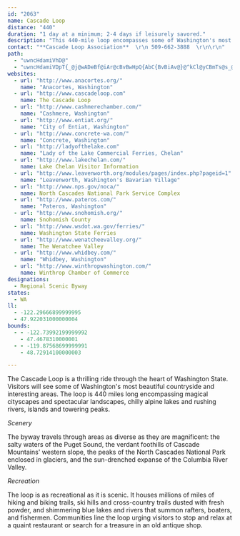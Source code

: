 ```yaml
---
id: "2063"
name: Cascade Loop
distance: "440"
duration: "1 day at a minimum; 2-4 days if leisurely savored."
description: "This 440-mile loop encompasses some of Washington's most interesting and varied areas: cityscapes and landscapes, islands and rivers, and alpine lakes and towering peaks."
contact: "**Cascade Loop Association**  \r\n 509-662-3888  \r\n\r\n"
path:
  - "uwncHdamiVhD@"
  - "uwncHdamiVDpT{_@j@wADeBf@iAr@cBvBwHpQ{AbC{BvBiAv@}@^kCl@yCBmTs@s_@uBgASqBo@cFsCgDy@qDWwNf@i@NSLy@pAoRpZuyApwBwJzMmBdDgE|KyB~Io@`Ei@zDcA~JcEri@o@bGy@pBY^}FhFmA|@Wf@CXB\\j@tBCj@b@dBZRLd@HlAM^_Ax@mFbDaMxMmA~A_A~Ao@rBc@nC?fUb@nj@NrDrC|_@DzCIlCOrB_ArF}Uxo@wGdQwBrE_DdFsEnFw[~Yc`@b_@sB`CiDzFo@pAyA~C}ArE_BtFi@fC}@vEe@bDYrCgCh\\iGv{@uIllA[rHHlEXrDTlBx@zDbAxC|HbRhCfIlBlHrBlKh@nETxE?fEYnFUbCwAfGkBxEoBzCwAzAoAbAwT`P_CfCs@`AiBlDo@pBi@zBi@dEUtDY|t@HvE`@nHpDnYt@zHRtH?xCmCtjAYpHe@hFc@fDcGz\\_@fDYtEMlIJ~G\\tFxHd{@LxDBdHUtHMdBk@nFc@zCoApF}EzN]xA[zBsC|X]zBe@jBk@xAsBdDib@fk@mBtD{Odd@sAdD}AfCoCfDuAjAeKnI}C~A_cAlYiCh@{\\nB_AVcLfGaA^uAV{{ACseAQiBPiQjDeE~A_HnFaBdAgCr@kKrAaKQaIa@sBk@_OuHcDg@}CNiDdA{IvDmIzCcPlGoXhLeIrDmCxAyT|P_BbB_LjJ{RlOgElB{NdF{DnBsBfBiChB_Bz@iCdAwCl@oXfE{mAxQyOfCua@nHaC\\_i@fEyBj@gDhBuQfLqAxAu@jAkInSaAhBiAdBwBzBwJ~H_H`FyDpBmFxAcCf@m\\`FgClAmBdBuBpDmTnd@iB|CcCfCeQnNuEfEa@p@y@bBeI`Vu@~AoArAoAf@mBP{[CqIVy_@?sB\\w@^cBxA}@tAq@dBc@lBYrBEfBCxEUpDc@tBiA`DcBpByBlAyBV{`@FmCfAmAdA_B~Bm@~Ag@~BMz@SlC?pAv@bg@^lQsA|\\cCbZEvAJpd@AlII~B_@hGmA~IiA`FgFpRsCxOuA|Mq@dK[pQBvgCDnEXrFXrDd@lDbAlFlFpRx@rE~@jITtEHzFEdEUfGi@zFw@zE{@~DcBfF}@|Bu@`BsA~BuAtBwBdC_DlCc^zVyl@~c@kEbC}Bx@iF~@gFPuAKaBs@y@s@_AsAuBaGwCgHcFsJg@qBGs@CaJJsCZiCVkGRmKEiBMcBu@iFYkAk@sAgC_DaYie@[_AsA{G_@eAc@m@y@}@y@_@_BYsh@?gCWcA[iBkAuBgCwTw\\mJaOs@iBqGsR{@uB{@wAeAmAaF_Eu@{@s@mAeAyC}@sDcK_d@wBk_@}Hm`@OuJYcDe@_ByIwUqAoCwBqC}@u@eAk@yM_EkRuC{KqAkIm@a^GsC[cAg@e@o@]{@[{BA{IGyAUaB}CaMwFaS_CcKs`@KoCg@gCmAkA_A_LsJkM_MwC}CwYo^uQkTaOiRsb@_h@gIiKgCkCeBsAkHoEcCc@k^sDcFKmAHm\\tH}D^gCDmCGuCWuE_A}FuBmC_BoBqAcJoIyQiRsB_CaByC_AkC_AuEsEqYUmAiA_E}BoEyB_Ci@c@sCoAcCe@e`@SmA@aCXaBh@cCtAsAxAy@fA_B~Cc@jAcAhE[dCUrE]rhBKdCS~Ca@bDw@~DeU|v@y@bC{AvCu@hAyClCmi@b\\aA\\eATsBFyAY_A_@sCkByPeNiAw@cC_A_CWsOHyCIuMiAaIeAsCeAgG{EwDmBwK_C_UgEgBQkJA_CKoD}@}KoE{@SiAKsA?u@JsCz@cBv@gAToBOcDyAo@KgI?kIPy@`@}FtFo@|AcAfE]fAaA~AeAx@aCfAgANyAQ}AeAsIuLeAkAkFyC_AuAw@gBMeDNmGIsAi@yBoAgDW_BCeA@uBv@eFF_A?y@GmBc@_Cy@kC}@{DW{CaC_p@o@iGaF}Uo@mCs@qAa@g@sAgAq@W_Gy@iBm@iAm@w@q@uAgBs@kAiCsHqG}ScGkR]i@_AaAyCmB}Bw@cBSo`@?y@EkAYo@_@mAkAc@s@yF}MwB_EwAaAsN_Gs@GyARiAr@}FjEcA`@u@Fs@Ei@My@a@[Sw@eA[k@YgAsE}Z}@gD_LcU}@_BkBeEmFeRqIg[{@}B}@_Be@i@wB{AeA_@iAS}a@?cIKy@G_@q@I_@Eu@n@}Bb@aCZsCTmEFgFDoZJ{Fl@gGpM}n@\\wC^{FCsHc@oG{O_jAo@mFM{DAcEDcENgDx@mH|@_FzQis@jPyf@fBgHlBiM~PsrB~AiT`Gor@tMcpAfHat@t@sIRuD^_LTeQ~@cdBNou@o@kPYwD{B}SaEwXoBoKcBcNk_@saD}CeWiBiLcEoT_GcXeBiHuNkj@_Sqz@mEcQqFiVsRwy@mCoKOQoEgSiAoEi@_DIs@HoQaUYqOEHwSDe{@a@kDqDiOsTeaAsBmI}FcWcBsFcPsl@iHmZmFoRid@ccBgd@saBiDiNuJc]mFmSe@{@}@s@i@QqPGyBKi@k@Yk@Su@AcZFq}AQ{Ei@kEsAmEyCiIuKwYaKcYe`@qeAgYkv@eBkFmAoFy@gFo@sHmCgt@UwJcCso@wBcn@y@gImI_i@c@yEO}DN_IjGedA`A_J~I}s@vDqVhCuJp@_DxAmIf@aGJyCE{Go@oIsCmSmAqJ{@mJyOaxA_AiMYmGUgJEiQxCamBPaOBaNe@iRmC_h@Y}MDenDOgQWuNa@yZHk\\d@uL|@aODmCX_bAXal@h@gKzAuLdJgj@lA{FzByGzHwPvBcEzBcIhAiHV_GBkCMaGiTspDgH{mAaCc^qK{jBuAsPs@qI{Geh@oJsr@M{AeMqaA}To`BeC}VQoDWcL?yITuMtBoVzEga@xAcODkHYuIuBoK{G}WmAkLRaJjEqYj@}HEsD_@_GWeCeBeJkMcg@_@}EOcEEiDDqD^iEj@yEvT_aA|CmMhAmFr@oGp@yHnIapAjA}RBkBEeCSaDiA}Ec@wAsEaIy@gC[gBI_BDsDjB{QlNapAr@mH|Egb@hCsLlD}JhGmMfDyElD{Dt^k[pLsJnAkBrBmDvDiH~AqCrAyDTaCpEun@pEwr@t@gOtA{OlAgG|CsHr@iEJkDEiEoB{PF}B`BiJbFwTfGgVlDyThAgGhBgFTqAfC{GrE{G`LcSjHuLx@cBlE}GxEgGrUaPvCaCjJgLnBgDpGuMzCkItFkPzIk[|HyUtAwJrGotAZoNCwD_@oHsAqSO_IO_VNqExA{G|@sC?oHOwBc@gBgA}CuBiHc@_C[gAIyAXgBx@{K[yFcAyF]cIHeB?iPYqCkLaZcBeG_@eCEk@?}Eh@}U?eCImCiDoMc@gHf@mFpB{Ix@yBbAqEVcBJ_GSsEm@aE_D{PeQcdAgAiFsE}Q_BeFiDsLmDwMsAiGgDsKmCmHuBaHyAmGqAoH{@mK[{HP_GHsH[{Dq@cOyAuJu@_J?yDJeCFiDM_DoC{PaJe^gD{JcDoLqEiRm@{DJiXJyCHoODuXR}PEsDIm@Og@wBqCgIoIsEyDyCgEmBqBkFgCoFaEmC}AgBs@wKcCy@o@}DaBeBaB}MiQeFaJs@wBaFiQ{BaHgC}LsAmKCcPvA{U~@}QN}[EwZaIJsTMcACuBa@qXoIoDyA{CoBcGwFiByAqFkCcDa@gJIsN{@uDm@aGsBsAk@iFyCqH_DqCgBgJyIkJwGyVsVqIcI}EgFqHsGyC_A}Cm@cUyAmUmBk@KgAq@cCoCiA_AyD}@wEAiEmAwCyAsCeBqMwNyD_C{EkEyA_CqGcMgL}Sm@kB}@yDc@uEm@_a@WgCuAeH_@eC_@wMWeCeAaF{@aD{BqGiEqNe@_AgG_JeFoFwNsHmCgAsEyAiAs@mDuDcFwDmAmBuB{FgAsBoAcBcE{GmBiBcIcFaDiA}A_@qJ?yCFkIj@uB?i@KgB_AuEa@y@q@mAmBgCsFkCcKm@yD_@sDe@_DqAkEKqFc@_Bk@i@cC{CoPiM{FuF_DoCcEwByCwD}AuM[iIWqB[mAiAgC_H{K[w@i@gCsBwOEsE_@}FWcBeBmHmCmIuAwBmCiFsBuC_@cAmA{BkAaDYeAi@_AcAeBsBqCyCcBsA_@eA_A_@k@aBgE_BaDyAsDsEyHuEmEaLgNiG}Gw^_d@eBeBsHmGiDuDkJiRmAsB{@y@uIaMsCmE}FsHcAeBoB{FkE_KuRcSe@{@kFsHkAsBeDsHiAuBwa@{t@uOcYgBoD[}@g@oBQqAOsDZeUXgD|AwKnBs\\d@oPUkEo@aFcDiUoAqHsBsNOm@a@Ke@_AeCKkHjB_CAcAOiBe@yANwBCsDd@gBg@iA?{APgACoC_A_A_AyA[oACy@Og@Ui@o@uAwCm@uCuAsC_A_DcA{AgC_Ck@_Ai@qAOmAEsANaBZyADw@q@yFcAcEs@}AiBuCo@eBwA}LeFuQ}AyBcEaHi@sAoAeEm@sAo@aAcAkAeCsBc@e@sBaDoAaCgA}C_@{Ao@}AmBaCyG_GmDoDcAkB[{@]mBYsF_@yCcAgCuCmES_AHiAxBuFn@sBHm@HyBUuEyDiY}@mIGaDBsAh@eGLaH?eFS{Cm@sBqAuAqA}@u@{@[w@WaAUgDsAgJyAkByAyCiCoKIk@DsBNaBr@}DHaACq@UmBEoADqAh@mCDy@EmBsAsGe@aDmCsIc@eAUSy@mBi@_C]gDu@qDsEqRsBiFsFmRaGcJcA}Bo@gCYsDSmEByD|Cai@_@kCc@mAu@eA]y@Kg@MsBHgAh@_Bl@g@xBcAnBoAv@k@xAsBJ]RuBCyB{B_JSuBDy@R_A^q@nDgC~AyBpB{DbAgECqB_@gB}AyCuBmCkKgHm@s@kAmCMsBBkBDs@n@gDrB{HxBmC`@qABg@?sBq@kGIeDEwDIyBoA{J?w@NgAZgA|CyD|AyDnBmC^w@fCmJ~B}H^k@lEgDbAyBj@{BNYr@u@bA[vCWt@StHgFxBm@lCe@jEY|UgC|B_@l@Y`CwBfBiCnJyPn@g@nAg@lEkA~AyAhAwAhAuCb@_BPuALqA?_CSaE{@yDmBeFsDwNi@yAe@s@c@ScAFiC`BcBt@}BZs@DaAKsCeAy@BaUlB{@RsAp@cC`Be@Js@?mAQeDaCq@Se@?k@?mATmHjBy@Ks@_@uAiAw@I}EHaAR{Ah@_CtAcARu@@iAk@cAaB_@sBEsAD{GHkBN{@XiA^m@nBsA|BuBn@}A\\aBJeADeA[uCsCgKOqCa@uB{AsEYyEUy@aCuDkA_CwDmKo@sAOGm@?s@JuB`AyBr@sD?yAW}Am@_D_CcAmAgAoBQq@_@aDs@eIYoBi@}BwB{F{AuHUyCYqAg@{@a@k@qB_AiCUe@Wy@q@uAiB}@w@iIyC_GsGc@m@k@gBqBkEiGcDu@y@i@eAi@sB]qBoEih@IoB?uBHmBTeB|BaKj@yERoIs@i]?gALaBbD}VzBmJpGkVf@kCz@{GvCk`@V_B|CmL\\iB^_FVaB`AwC|CiF~@_CRs@d@gFd@sD~Lo[h@iLT{A\\kAn@_BjBmDzD_J~@iBnB}FpEyUfGcZrEuQHgAbAuGnAyClB}DlAuEjAoGhCmQrC}On@_D~AgG`CgGj@mBb@mDX_FrA}MnAyGbBcHf@cG@}CEs@]cCoAuGU{CCcBNwIUqEi@sFMuBBgFx@aLh@mENs@bAyCzAyCrAsDr@{CH_AD_DAs@YkCSy@cBaE_AoJYaGA_EDaEN}AdAiFXcCHsACoAK_BWgA_C{HKwABgBPkBdBwNFcBCaCEyAOqAyC}Mc@mG?uEOmEYoSh@mIDmGu@{JCgBHmBt@sCb@s@|@_A~B_Dx@eCZ{Al@_BpFoKnAkHbAgEn@gAlDkEp@mAjDoLb@wBj@cERi@n@oAh@e@jB_Af@a@zAwB|BiKZg@jAw@`J{Dn@w@x@uAjA_Ej@aAp@w@|DuCbDeHbAkCnA{BdAaAdF_Bp@k@r@_Ah@mARyBN_D^yA^{@rA_BxBy@bBIh@MnAm@fDmEhA{@fK_FzJ_E`@Y`CsCn@e@|@YdBKvAPdA?x@S|GyDvDwAjIoEpJaInBy@bDe@|C_Br@k@r@u@tDuG|ByCrAq@pE{@pAu@fBuBhEmHxFuHlCqEn@aBjCcMx@qChDaDhAsAx@}AbD}I`BmCz@y@zLkGr@S`A?jDh@hCKzGgCjBWxO_Ar@]hA{@dAg@hEY|@]rEmFdIcFtDkB|NgLrBaAjM_E~D_B`CgB~U{SfBaArGqBfBgAnByBvDaHxBaCbAw@nTuKbAm@xAqAjB{C\\y@d@mAfCqIn@aB|@gBjCyC~HmElAaAp@}@fBmC~@yBxBaIx@{BxAsCbEkGfBaCpBgBf@]vG{BhB}@hDuC~@kApBaEhCmGlCeF|E}GhCmErCyDrRwYhQaWdFgGrLoLnCcCrCqA`GmA~WeEvCm@rAq@zHoFvH{F`IyGrBeC|JuN~BoCpCoClDcCnEcC`FiBrF}AtBiAjBkBlAkB~AgD|DiMx@wBbAoBrEeGjNoOlCaB|CaAdD}AxBaBfBmBhB}CrAiDrAeE~CuObAiDrAoCrAaBh@a@tVuQp@_@~@YhBQvHKnASrCeArSqNz@_@pAg@xA[dLcAtA]dAg@tB_Bz@kAx@mAdCmFhAsBtCoChBeAbFyB`FsCrHgDhOsHtDsB`AcA~A{BlBuDdBsFvHcYrB{FlAwC|LkSfF{HdN}UnIgNrByBrCkBzAe@fIwAvDQt_@e@xO?~BGfBc@rBkAtBgBlEyEt@s@|@g@nCw@vEa@pBm@dA_Al@_A^{@x@}CN_BDcBe@{T?aGf@{Nj@iTZ{GX}DToBrAaIxC_OfHkUXmBHaB?mAOwA_A_CyJaMsBoDoFyQmAgC_AoAkOuPiDmEyL_NcKcQkF{J_JwOuAeDcC}IsBwGwAiFmGw[{@_Ei@yAi@mA{JaPoAyCiAcFgD{Qk@mDOwBE{@f@oWr@wLR_B^}AdQg^h@q@lEgCfK{EjEkCvJuKjAgB`@sAFq@AmBMy@a@sAYk@s@k@s@MgAPg@Zy@jA]pA{@pFmAhC}@`AuGrCgEdAoBTmFOoKsBcDw@oC{@qZuMiAo@cBsAwJeKaDuB{J}FmFsCyEsBuo@w]sEwAoIiBcJsA{HNqKh@qK@qBPuTrEaFtA}EjB}@j@aB`CgBzEeAlBg@d@{@d@sBLcBg@cAg@cTgNoEaCkFcC}H}C}EeAoNs@sEsAsEqB}AeAy@u@oSc\\uG{Je@kA}A}EaAqCyAsC}@kAiA{@aIaFqKmH}@}@cAuAqAwCy@_Ck@oCa@uCiAsLk@_Dy@eCsFwJmSk]oByDkAsDk@wCmHs{@M_FBgEdAm\\DkEKuH}Ceh@[oBmCsKY_CEyBXwQCsAcEek@OiCCyC?mDHeEx@sKbFih@vAgUxAeZNoFImDe@_GcAaJIyABsIvGsa@tA{Jb@mBnBgG|@kBxGaLh@gA|AaFhBaJbAqDtAsDpHwObAsCj@{CrA{NfAqIfJsd@TmCDiCAkCSaC_BoMSeFRgEXsClGw\\bAoJZkGBoKIcLJiOa@yEi@aDqC_LkAaCcCsCs@eBy@aEsBaL_@aFu@aOS_CUmBm@aC_DyImCgH{AoCgDyEaEmEcCsDsAaDu@wDo@{EwFaq@o@aKOaIIiQ?iMHeEJaCb@{F^qBXeDnAuGbCiJ|FoOfFkMf`@e{@`AuCn@qCr@uGj@aK~@uF|DqKvZ_~@~Km[tAyClAqBdLuL~PcTzOoOr@y@bAkBx@aCj@gCdIed@^eBx@_CrAyCtAuBdHuHrHyGdMsLtCiEhAqC|@mC|D}OhAwD|AoGt@{BhB}Ej[ii@rBaEnAyCzHw[xDgQ|CwLlAeErGkPzIaWv@gEJaBJuPNmE~@yHjAaH~CoKrEuFbEkDzOuIzEmBbD_CrDgFlAgC~@kCbByHnA_EvGmWhCsK\\yChB}RhAyFfHkS|FgS`H_XdZeeAdDgMrDcLbAeBhBaC`L{K`EqG|MsX\\eAnAoGfDqL|CqJrCyDlG_GrR{OlGuE|FaB|EyBfHmEhB_ClCkFjNm^vF{OfHqUbB_FfM_X~GmLlI}LbDsFrCyFrB{GnAmHl@mJd@mKl@{JxAoHhCcJnCsIpE{T~Pwr@fIq[fCuKxAsI^yKbBqPn@aECqAKy@_AgDcAmBh@eA~DmMvAaCj@yBd@sChHcPT_BH_@NKNArAhAxBtAl@Lz@W|@m@zFsEpCmAdMe@bAYdMsIbKoEpC_B`NiMpEgCzPyG`GyBfKmE~PgKbCgArG_BtFE|W`AhXn@vCK|\\kCj\\{CbDcA|As@~AiA|R{SpIuJr@kA|KeZfCmE|FmG`VoPhDyCrIaKjDgDbCeBrEeCbEaAnB]|AIhNKbCc@rKoCvC_A~QwA`Hu@|Bg@lEkBjA_AnLiLbD}BrCoAvGyAfEkArUgFpBs@ld@y\\nW{QrJkG`GaClC_ArIaB`Ge@lBEtSKnBYx@YlAe@hBsAt@u@xAsBpB}Eb@aBj@sEfBeSxB_RlHor@v@}FtAyI|C{MfL_\\jYyu@dR{g@|A_CtC}C`SmQbFgFpi@mg@nSgShBmAvGoD~b@cWpH_EhQ{MnC{A|CkA|AWjNUrAY`JkDp@Q|@?nDVro@nIdBn@xArAvAzBlIvQdAjBrSvUbBvAjHbEbChA|ItCjNrI~G|E~DjDjHzGxLfJtUhPj\\vThApAt@dAvBxDnAnB~KtRdBfCxO~MjNbPh@r@nAlCd@xAfCxJlAlDt@rAvBxC`JzIdDrDlBxCxAtCzItTnEhKfDzIfGlOdBfFjDfLd@nArA~BxGrI`ClCnA~@bC~@|Ad@vJlB`NzCdEDlLQhs@sA|DVrC^vErAzBdAzd@xWjExD~KlKlBtAhB|@|AZdy@`MrDKjCgAn@a@x@y@hAmBx@wBj^_cA|Uuo@nAqEd@}CXeEBsDIaCYyCcB{LEyET_D\\gBj@sBrAeC|AgBbCsBxFaDrAe@rDy@vBSxBCnUp@|OpB~BFvDSxCy@rZ_MxRiKlMiKvHgHdCqDzEwIvCkEdYq^dGgF|DoC`MyJjBmB`CgDhB_DvTsc@rCuGdBwF`Vq{@dCsIlAmDxA_DxDuG`VeZpAsBx@gBfBmFdAqGb@{FDyHEyUBmGJ_Cb@eFn@uDtAeFlBiE`GmHb@y@t@eB~@{D\\sDxFy_Al@iUl@yFl@aBfAsAdAy@fBUxDAxAYh@Wt@m@|@aA|FaJv@w@dBoAdCy@l@CtCLvA\\rAl@xBpBrArBlAnDjBtKd@hBlAvCv@nAdC|At@PbPbA|B[jAg@lA{@x@eAbDmF|@y@nAm@nBO~@Dtl@jM^@hAKpF_CnBm@xAAhCh@tGjCdS`J|BxBbAlBVdA`@fCtAbRh@xKh@fFn@fB^r@xAxAdAj@fBj@|E~@fDLxAMnAWfAk@jAaAdA{A~ByEdBkCnB_CbC{AlC_AzIqA`Ja@lHw@rCu@hCqA|@u@nCeEfEyI~@uAxA_BrBcAhB[bA@vDv@nBD|AYdAs@vHgJjMiQ|CsCrDyEfAuDj@_ExBiUXgEEsCUwCm@oCYs@cBgDgOgScB_D}AoE[eCYkD?mEj@kQ\\aFj@_El@sBfKkV^}ARcC?iAOoBc@kBg@gAoF{Ho@}Ao@gB_@qBYiCEsBFgGr@o^|@_\\DkAb@uDlA{Fz@sCrAyCbBgCxAcBbDsCxAs@xAe@j`@qJlBkAvBeBnAmAbDyDlCmBbD_Bn_@iOnFmBfCyAt@s@xBcDd@aB\\gB~@{P~CoW`BqKlUe_At@}BdL_X~@}ClAqHnD}Y^eEHsADgFEgBe@kEWyAq@sCo@{A{CyFeAmCy@qCqDyV`HeH~I{GbGgDvDaBbF_BzGsAfIsAbf@sJrlAuV~KuBpeB_^~O}C|E[nC@lDPdHlApl@tPnDxAjPfItDlAzAJvAC~Ci@tOqIfBo@dB_@rAKnC@dJhCxB`@`CLnAGrDqAhCoBbP{NtA}A`DcE~QcXtGaJ|AgBbCyA`Bk@bB]nHo@fDIhAH`Ef@~NjCxEfAhPzCdDd@xJdCxE~BlCfBvKrIbC`AlEvAfBTbFLjKo@fGS`Z_@xBDfEn@jBl@jCnA`F`EfArAnBdDtFhK|EhIpHxJ`GfHtChEzBvDf]nv@bFhI~MzQ~CzD~MfRrUxXbDrDbDfC`EvBnAd@lCl@bFj@hB@~BGvQ_BbDq@`NmDbC_@rCMhA?fDVlInAlEd@bC?bUsA`FK~BDhOdD~`@nKnTdFzGtB~Q`JvEtDbDjDlKhMrBlClHvIfChCbB|BhDlFxAnDp@lC~@dAV`@tG~NrAtDdA~ErAhJZlGFpB?nIQnm@P~DTjC`@rCdAhEt@pBt@rBbBtCvClD|GxExC~BxEhFtDbDbDxAbXnI|B`@nBJfFEdCHfQ|CbCv@rBdAnXhTpChBnEjBpXzEfCx@~R`MfH~DxAj@~A^pBNtCBfF]h@MrCmAnDgCnKkGpJaFvBeAhAYxB[xAEbCP|Bb@zB~@|q@j^bEjDjNnN|B~ApEtBfCjBfQjRnBjBrC~AvQlHzd@jZd@`@vAjBdBvDtIl]fHh[fA`Gp@bFl@dFn@`JXrGJtGBxGUd|@Cjb@NfK`@zKl@bJ|@nJx@fGhBxKdd@lyB|TzkAvFd[hAlHx@xG~@zKTtERnHHjIGzm@GfHOzD]`Ek@dEiAnFgCfJiB`EmF~IeAxB}@`CmBzGUjA}Eb_@sAvMi@dIy@nm@AfHJlO^jOt@hOfAdOn@tGrBhPhCbPbDvOzDlOnHbVlQ`m@xt@tcCdEpMhGlOdCrFjGtLtC|ElDpFpGzIpEfFfIlIrInH`JnGjEjCrFrC~ExBnGzBzKxCvIbBzn@pKbAXtOpCrE^~BK`Ca@zBy@vBqAfCyBlPwSpDeDbBgA|B_AlD_A~t@uLzBeAdAs@|LoKrAy@~Ae@|IwAzBAnBRr@R~@b@|HtFnBx@`Dp@rCLfUw@dBH`BXjCjAvAbAnArAlHzIrApArDjCxDhBl`@lNrCdBzb@pb@~B|AfP~H~CfC|CpD`K|QlA`BzCrCzBlAhDv@`FPlm@@|YJvFp@vAZhFfB|Ax@vE~CbF~E~PbUt\\nd@|A~AfBhA|B`@nADr|AfAbPDrDa@vDeAzJkFjBo@fDk@|BKrBD~AV`XnGrz@nTnDtAjFrCfIbFfElB~b@dNnEpBlCxAfEtCnaAt{@nPzKfl@vZ|Cz@~ANrBElBSpNcE`EUnCJlANnCr@lAh@hC`B~BxBx\\f_@~CdEnBrDbBlE|@tCrQjo@zOfj@rAfDn@lAhBlCjKfMxAlAxAx@|Aj@te@fLxDrAtDxBbDxCnAtAlCdEjOb\\r@tAnBzC|@hAfCxBdAr@vCxA~DlArDXvvCRbALvA^dB~@~NrL`DlBpBt@pDb@hUdB~ACbC_@`IgDlDg@|CIv]JfAGnCk@fDkAb@N`@f@?rCKlAw@vByFbLm@x@k@`Bc@~BsB~h@_Cp[mDja@WrFGzC?fDNxEXnEr@`G|Jnc@TTxArHHr@hB`JRrAL~DGvBUlBiA|FCp@cAxEs\\noBqBzNiDbYyAhKa^~oC_M|aAqAvGoBdIyC`KyDbKgFrJwKpQqK`RwDjEgBtAqBjA{DfA}Fr@mGd@yCd@aExAgGjEyTdQgIjHgD`EwB~CkDfHqAlDgI|ViVjw@kE|MiCdH{@jB}DhGyAxAgDtCoChBaFrDyAlAcClCsBxCkLpSoBjEyBvIqFlXcBnJ[rBYfEStHZtKvGji@ZfDCrFYrCw@hCaBdDoHlIaAjBy@fC]fB[~C}Cd`@yBnNmEtQqEnM}DhMaLh_@gBhJu@fF}AbOe@tKUdOP|JzDrbAx@rOz@|Sb@nGd@tQBpEOtIu@bPIjB_A`Km@fE}AxHkBhI}AlFoTrm@cUvk@yKzRcKvPwAdBwGxFcHhIoDpG_HvNI^ePb^cUff@o`@h{@uAhCq@~@oElEqWlO{AfAaB`CiBdEuBxIm@zA{A~BmA`AcDjAc@@wLi@{KOgDj@yAl@wBvAuA~Bs@nAkApDc@zB}A~Kk@rBk@tAad@fu@mCrFuCnHcCtI}CfOsB`HiAxCwEzJyBtGeNle@{EzP_EnMy@fEI|Fl@bJjBfGrL~Y`MrX|EvJ|NpWzBbFfExNdApCvCtJdApER|CIjDYtBwBrLGrCNrBHx@f@~A|AdCl@lAz@`Db@fCL|Ax@nEhCjInAzFbCnOZtCAlMDzJEzGGdA[xB_@xAeBrFaC`Ge@r@qBfBmDlCaAxAmAlC_@n@cCxBuHbEoHpC}@f@qFrFmLlFsCr@cD@aC_@uBBqEx@{@^q@l@eF~FgAz@o@PcCJsBe@sCY_A@_Bh@sCrB}@RmBR_DJsAd@sGbE{FlBsHpB_OdCmBt@kH~Fo@fAoCdGwAlB{AjA}C~AiQlAgHzBsBf@kBVaG@iAHwBdAmHtEoAd@wFrAqF~A_@@e@KsBgAeI}Go@]aDkAyHaBgBkAm@u@qDsFo@eBmA{Em@yAe@y@uBgB}Au@iBA_ALsB|@eF`BuDlByAvAcCbDmBbB}@l@u@VeBTwEXcEJ_M@mCt@{@l@sAfB{DzGu@bBe@f@sA`CiAjCyAzBiCvBy@TmAPiAE}Ey@gHy@m@?_A?uCrAgCdByExEmAzAsBxDmFbPi@~@_AjAmAr@kC^y@@_IUq[gGsIk@qDsA{BWgDBug@zAuZp@wARwA^cGxCeAr@{HhHyCjDaBdCeLpU_FrIyAxA}A`AqAl@aCf@cDHmDc@}PuDaSsGaIaBgIkAyHaB_JeCwCm@wC}@qEmBej@sSiEe@eOk@cB?sC^aATuBvA}CzCeDbCqAl@sA^iEXsDQib@mDkLm@ay@gBoFEuMZsHv@aFrAyClAmD~Ck]hUcDbCs@|@oAtBi@pAu@rC}@xGc@lGgGzjAiAtOuAnOkFd`@UrDMhE?nCJ`Cj@bI`@jCjDhOvDlOxBrHt@pFRxG?pCIfDgAnIeDtNqHjYsDlQqFnTsExRuIt]}GhUmJjZmB`HqHhViBvGy@pB_FtQoMzi@_@lBcB~GyJv\\gIjZsBrGkDnMgAfGe@bFOrESlQ[xEYtAaBrF_ErIo@hB}AdGYdB{@rImCbg@E~GJdCXbCfEtThB~Ht@xBfGtKt@~B`@nBP~A?xEu@xT?hCPtCf@jCd@zAnArCvA~AbBfAfGbBxBfAzB`Cl@pAd@~A\\fBPzBFpBy@~VC|BHxBT|Dh@dEpEdXtApDpDzFj@`Bb@pB^tDClDWhDs@fGuB~NaAjFe@dBwHdUaArDw@zESpBY`FEpCJ|ENlC`AdHhBrGdChHx@pC^bCHrEEbB}@fHQfD?lENlA`@jCfAnC`F~HzFjKjFpIdCnEpAjDrAlGn@|FDnRJdEjArF~BlIx@zENlC?vCItD_@lID`DNrB|@rFhCfIpHxWh@bCt@lFnApNLxDBnOD`H`@rDn@fCv@jBzAzAzHjGlAzAn@jAb@z@~@vDh@xGGnFkAzIiHxb@kAzEoAdDy@jAcGxGwBtCYR{A`Fs@fEwBh[_DnYyBpMkJha@u@bCsAlCcA|AsBzB{OfMaJnIs@bAcCzF{AtEk@rCw@dMm@vNd@zGxArHbChKvFtJh@^|@jEt@lHbBpQDpFKlCwCjTI`C?bCNrCvDlZ|BrLx@tChBdFlBrErD|HvNbUdIlP|FrJ|G`JrCtCxApAtAj@bCl@vCLjHMhCQzJuB`HyBbGiCrC{@pB]dFB`Hx@vCx@bCz@nG|DxJrHnChC`EzEzN`WjAtC|@~Dl@zA|C|FxDrGx@`Bn@rCVfC?zCMxA_AbEkHxPiB~Fg@dCo@|EWvEGfBFnI`A`NLvC?|M`A`t@VbJ^pDTnAfBjGx@`BtWpSzDlClK|Fv@l@pJtJtObSpKfMfCfC`K~GbC`A`QjD`Df@~BPfGLjCW`AUlAe@~AaAx@q@lAkBZu@r@qCPuBFyKN{Dt@uJR_EIcXDm@HIXsB^_Br@uA^a@Z]bAa@rAObCv@d@d@lAlBZlAXrDNd@B`E_@p^N~Dn@bExHh]vA`I~KvaArBzRnCfVx@lKDpA?fBK~Fe@nE}J`g@sLnp@SnBcAx\\u@vQ?bBNnF~@pSXdDjAnm@AvEUbHSfCiChS_AzJIxDHxJSzDcCvQm@jH]bUs@vXI|LSfLkAhRQfEAlILbYT~Et@tF|AlGr@xDt@fH@zG^zHxAxc@`Cxh@bDd|@CjDOfC[rCy@fDw@~BqEnKu@`Cq@|Di@zJ?bHPrCf@lEr@|Df@lBvAnDpLbWbAvCrBnJn@nFr@dJ`AhTfC`d@h@pPKjHm@`KyCfm@?fIXjYNtIHnPCdAEzAkH|cAmBpVeAfLKrFJnCNjB`AlGhGbUzAhGp@pDZzCBrEShP?~GHdArAnH|En[TnBNvDBhBOvDi@vE]~AoE`QsClHgBhDuArBiL~L_BrBmAlBmCxFoCnJ}Ib`@iAnFmA~CuAzC}@vAoBzBwZ|XmAdB}BzEk@jBoAbG}C|ScAlF}AjEoEfJ]fA_@dBo@zF_@nNWrFaA~HqA`GcE|OmHhWuN~b@gZb_Ai@lA}A~B}GhGiBvB_AtAs@zA_BpEcAtE[lBgB`Oi@vBk@zAa\\jd@wAxBeBlDyAlFaBvLq@~DsAzE}BxE_c@tm@kq@|~@eH`K_g@`r@sE|FiSnXcCjCgDtBkIlDcFdCoBrBi@r@aBrCiCtGaP`^gHjNcKbT{AxBiAd@yJjCmLhF}HrCeEr@sJdAmCd@cBp@yArAoAdBcAbCi@pCUfCEfMHhCJhAxAbJNfFEbCM|@e@vBy@jCqFhL_Vzo@iA~Ds@nFStFGdIJnDZpCh@rBrAlCpFxHhAnBbA|C^zAXfCNdEIfDS~Bk@nEM~BRnKKjFq@zF{CtQsAfEiCfG}@rDeAtJm@pD{@zB}AxB_At@gDjBoApAcAfBUr@y@~Dc@fFKnEDnBZfDl@nCnDnNbAdF?ZKdE}@fL_A`JOx@iAzDyAdE}GbPy@rCg@xCKlD@lAVjDt@lDvB|Fd@|BRfB?jDMtA[jBqHhUcDbTyAfGkI|X{AxDk@`A_DfEyL`OuMvPyB~BeCrAcAXeAJkCEoCy@{JoIcCw@uBGgARiCx@mAd@cBdAeBfBcBjCyA`E_AlEUhBQvDDzFZxHNnGP~ClFvvAVpGJtHS`HK~Ao@bGo@dEcEnQ{VddAeBfG{FtVoN`k@mDpLaBjE{Tth@gJfUoNp\\_ClGwIvS}EzKcBzEwB~EiJ~YuJ`VsXbp@gBxEm@zBk@dDU~BOtFDfCIjb@k@lKoBzPS`EJjvAIlEe@pHeJbo@iAzJQ`FCpCBnJzAnSzFd{@xBvZ`JztAlFbWzCzM|EdY`A~Hl@hIN|a@J`H\\xEd@zCtBfLnJ`j@nEbVb_@hwBz@dG~@tIpCp[xAtOFrFKnEYdEuWhoCg@jJChMs@vq@JjDZdEbBbOVrDD~FyBzlAeHdlDHnKn@zN^|NBlKOtI_@~Gi@rFiAlISl@cCtPkMd_AmCbQ[lCm@lDuBtKy@~C@ZkUby@s_@xpAmHdVgHbWsDtK}B~Es@lAyB~CsEzEynCjwBkD|CcBrB_DdFu^tn@mG|NaDdKgC`LqDvTsAfGgH|XcAfEy@dEk@`Ei@fG{@rMu@|EeArEwAvDiAfCiBrCuCrCwChB_C|@mFr@}A?wBQkBUkrAoY}FyAmDk@wEOsCRiDl@gFzBqBxA{C|CgB|BiCrEo\\b}@uF|OqCvKuA`H}A|Ju@rGs@nJ_@`IUlNM`_@K|Fy@bKi@fDgBdIiGjWcB~FyBnF}AzCmDbGoAzAcCpCkLjK_@PgB~AoGxGgEtFaJvMyC~EaFfGsBpBsBrB{^lXwDbCaGbCiIbCmAr@eAdAs@fAo@xA_@rA_@lDC~BE`e@?`{DElGSxCeAnFgGzQiArE]rBKtJDdKR`BX~@zA~Bt@r@vCnA`G|@jETbH|@xCj@bCx@|D`CrDxCrB~BzLbTfDlEpHbFf^dBfF\\~KfAdGXpY{@~H]rHgAxEw@`D{@z\\gHdEMvGRzFr@pO}AdGoAfIkA|BQbABzE^jBr@|CxBnCtCtBdDzGfOnBnDl@x@~CvCjAfAt@`@zBfAfCz@RZvKzDhCpAXX^~@R~@D`ByDb]YrEOxCSbL{DnjAq@bYKpKO`d@?~^DlMnAlk@h@jQd@~G~@|JXjG\\bw@Hbf@O~CYpAm@`BcI~Ni@tAU|@SxAEhDJhVHvAh@tCx@tBh@~@xIzHG|@?rANvZ"
websites:
  - url: "http://www.anacortes.org/"
    name: "Anacortes, Washington"
  - url: "http://www.cascadeloop.com"
    name: The Cascade Loop
  - url: "http://www.cashmerechamber.com/"
    name: "Cashmere, Washington"
  - url: "http://www.entiat.org/"
    name: "City of Entiat, Washington"
  - url: "http://www.concrete-wa.com/"
    name: "Concrete, Washington"
  - url: "http://ladyofthelake.com"
    name: "Lady of the Lake Commercial Ferries, Chelan"
  - url: "http://www.lakechelan.com/"
    name: Lake Chelan Visitor Information
  - url: "http://www.leavenworth.org/modules/pages/index.php?pageid=1"
    name: "Leavenworth, Washington's Bavarian Village"
  - url: "http://www.nps.gov/noca/"
    name: North Cascades National Park Service Complex
  - url: "http://www.pateros.com/"
    name: "Pateros, Washington"
  - url: "http://www.snohomish.org/"
    name: Snohomish County
  - url: "http://www.wsdot.wa.gov/ferries/"
    name: Washington State Ferries
  - url: "http://www.wenatcheevalley.org/"
    name: The Wenatchee Valley
  - url: "http://www.whidbey.com/"
    name: "Whidbey, Washington"
  - url: "http://www.winthropwashington.com/"
    name: Winthrop Chamber of Commerce
designations:
  - Regional Scenic Byway
states:
  - WA
ll:
  - -122.29666899999995
  - 47.922031000000004
bounds:
  - - -122.73992199999992
    - 47.4678310000001
  - - -119.87568699999991
    - 48.72914100000003

---
```


The Cascade Loop is a thrilling ride through the heart of Washington State. Visitors will see some of Washington's most beautiful countryside and interesting areas. The loop is 440 miles long encompassing magical cityscapes and spectacular landscapes, chilly alpine lakes and rushing rivers, islands and towering peaks.

_Scenery_

The byway travels through areas as diverse as they are magnificent: the salty waters of the Puget Sound, the verdant foothills of Cascade Mountains' western slope, the peaks of the North Cascades National Park enclosed in glaciers, and the sun-drenched expanse of the Columbia River Valley.

_Recreation_

The loop is as recreational as it is scenic. It houses millions of miles of hiking and biking trails, ski hills and cross-country trails dusted with fresh powder, and shimmering blue lakes and rivers that summon rafters, boaters, and fishermen. Communities line the loop urging visitors to stop and relax at a quaint restaurant or search for a treasure in an old antique shop.
